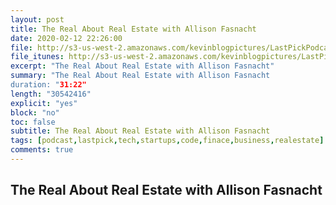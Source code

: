 ```yaml
---
layout: post
title: The Real About Real Estate with Allison Fasnacht
date: 2020-02-12 22:26:00
file: http://s3-us-west-2.amazonaws.com/kevinblogpictures/LastPickPodcastE7.mp3
file_itunes: http://s3-us-west-2.amazonaws.com/kevinblogpictures/LastPickPodcastE7.m4a
excerpt: "The Real About Real Estate with Allison Fasnacht"
summary: "The Real About Real Estate with Allison Fasnacht
duration: "31:22"
length: "30542416"
explicit: "yes"
block: "no"
toc: false
subtitle: The Real About Real Estate with Allison Fasnacht
tags: [podcast,lastpick,tech,startups,code,finace,business,realestate]
comments: true
---
```


## The Real About Real Estate with Allison Fasnacht
